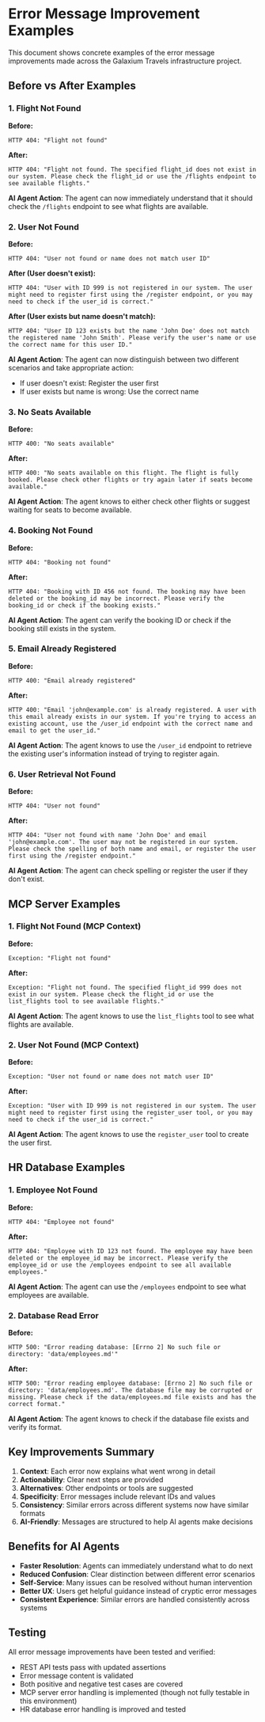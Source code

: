 # Error Message Improvement Examples

This document shows concrete examples of the error message improvements made across the Galaxium Travels infrastructure project.

## Before vs After Examples

### 1. Flight Not Found

**Before:**
```
HTTP 404: "Flight not found"
```

**After:**
```
HTTP 404: "Flight not found. The specified flight_id does not exist in our system. Please check the flight_id or use the /flights endpoint to see available flights."
```

**AI Agent Action**: The agent can now immediately understand that it should check the `/flights` endpoint to see what flights are available.

### 2. User Not Found

**Before:**
```
HTTP 404: "User not found or name does not match user ID"
```

**After (User doesn't exist):**
```
HTTP 404: "User with ID 999 is not registered in our system. The user might need to register first using the /register endpoint, or you may need to check if the user_id is correct."
```

**After (User exists but name doesn't match):**
```
HTTP 404: "User ID 123 exists but the name 'John Doe' does not match the registered name 'John Smith'. Please verify the user's name or use the correct name for this user ID."
```

**AI Agent Action**: The agent can now distinguish between two different scenarios and take appropriate action:
- If user doesn't exist: Register the user first
- If user exists but name is wrong: Use the correct name

### 3. No Seats Available

**Before:**
```
HTTP 400: "No seats available"
```

**After:**
```
HTTP 400: "No seats available on this flight. The flight is fully booked. Please check other flights or try again later if seats become available."
```

**AI Agent Action**: The agent knows to either check other flights or suggest waiting for seats to become available.

### 4. Booking Not Found

**Before:**
```
HTTP 404: "Booking not found"
```

**After:**
```
HTTP 404: "Booking with ID 456 not found. The booking may have been deleted or the booking_id may be incorrect. Please verify the booking_id or check if the booking exists."
```

**AI Agent Action**: The agent can verify the booking ID or check if the booking still exists in the system.

### 5. Email Already Registered

**Before:**
```
HTTP 400: "Email already registered"
```

**After:**
```
HTTP 400: "Email 'john@example.com' is already registered. A user with this email already exists in our system. If you're trying to access an existing account, use the /user_id endpoint with the correct name and email to get the user_id."
```

**AI Agent Action**: The agent knows to use the `/user_id` endpoint to retrieve the existing user's information instead of trying to register again.

### 6. User Retrieval Not Found

**Before:**
```
HTTP 404: "User not found"
```

**After:**
```
HTTP 404: "User not found with name 'John Doe' and email 'john@example.com'. The user may not be registered in our system. Please check the spelling of both name and email, or register the user first using the /register endpoint."
```

**AI Agent Action**: The agent can check spelling or register the user if they don't exist.

## MCP Server Examples

### 1. Flight Not Found (MCP Context)

**Before:**
```
Exception: "Flight not found"
```

**After:**
```
Exception: "Flight not found. The specified flight_id 999 does not exist in our system. Please check the flight_id or use the list_flights tool to see available flights."
```

**AI Agent Action**: The agent knows to use the `list_flights` tool to see what flights are available.

### 2. User Not Found (MCP Context)

**Before:**
```
Exception: "User not found or name does not match user ID"
```

**After:**
```
Exception: "User with ID 999 is not registered in our system. The user might need to register first using the register_user tool, or you may need to check if the user_id is correct."
```

**AI Agent Action**: The agent knows to use the `register_user` tool to create the user first.

## HR Database Examples

### 1. Employee Not Found

**Before:**
```
HTTP 404: "Employee not found"
```

**After:**
```
HTTP 404: "Employee with ID 123 not found. The employee may have been deleted or the employee_id may be incorrect. Please verify the employee_id or use the /employees endpoint to see all available employees."
```

**AI Agent Action**: The agent can use the `/employees` endpoint to see what employees are available.

### 2. Database Read Error

**Before:**
```
HTTP 500: "Error reading database: [Errno 2] No such file or directory: 'data/employees.md'"
```

**After:**
```
HTTP 500: "Error reading employee database: [Errno 2] No such file or directory: 'data/employees.md'. The database file may be corrupted or missing. Please check if the data/employees.md file exists and has the correct format."
```

**AI Agent Action**: The agent knows to check if the database file exists and verify its format.

## Key Improvements Summary

1. **Context**: Each error now explains what went wrong in detail
2. **Actionability**: Clear next steps are provided
3. **Alternatives**: Other endpoints or tools are suggested
4. **Specificity**: Error messages include relevant IDs and values
5. **Consistency**: Similar errors across different systems now have similar formats
6. **AI-Friendly**: Messages are structured to help AI agents make decisions

## Benefits for AI Agents

- **Faster Resolution**: Agents can immediately understand what to do next
- **Reduced Confusion**: Clear distinction between different error scenarios
- **Self-Service**: Many issues can be resolved without human intervention
- **Better UX**: Users get helpful guidance instead of cryptic error messages
- **Consistent Experience**: Similar errors are handled consistently across systems

## Testing

All error message improvements have been tested and verified:
- REST API tests pass with updated assertions
- Error message content is validated
- Both positive and negative test cases are covered
- MCP server error handling is implemented (though not fully testable in this environment)
- HR database error handling is improved and tested
